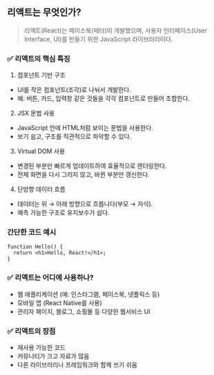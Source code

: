 ## 리액트는 무엇인가?
> 리액트(React)는 페이스북(메타)이 개발했으며, 사용자 인터페이스(User Interface, UI)를 만들기 위한 JavaScript 라이브러리이다.

### ✅ 리액트의 핵심 특징
1. 컴포넌트 기반 구조
+ UI를 작은 컴포넌트(조각)로 나눠서 개발한다.
+ 예: 버튼, 카드, 입력창 같은 것들을 각각 컴포넌트로 만들어 조합한다.

2. JSX 문법 사용
+ JavaScript 안에 HTML처럼 보이는 문법을 사용한다.
+ 보기 쉽고, 구조를 직관적으로 파악할 수 있다.

3. Virtual DOM 사용
+ 변경된 부분만 빠르게 업데이트하여 효율적으로 렌더링한다.
+ 전체 화면을 다시 그리지 않고, 바뀐 부분만 갱신한다.

4. 단방향 데이터 흐름
+ 데이터는 위 → 아래 방향으로 흐릅니다(부모 → 자식).
+ 예측 가능한 구조로 유지보수가 쉽다.

### 간단한 코드 예시
```
function Hello() {
  return <h1>Hello, React!</h1>;
}

```


### ✅ 리액트는 어디에 사용하나?
+ 웹 애플리케이션 (예: 인스타그램, 페이스북, 넷플릭스 등)
+ 모바일 앱 (React Native를 사용)
+ 관리자 페이지, 블로그, 쇼핑몰 등 다양한 웹서비스 UI


### ✅ 리액트의 장점
+ 재사용 가능한 코드
+ 커뮤니티가 크고 자료가 많음
+ 다른 라이브러리나 프레임워크와 함께 쓰기 쉬움

